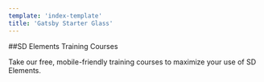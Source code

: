 ```yaml
---
template: 'index-template'
title: 'Gatsby Starter Glass'
---
```


##SD Elements Training Courses  

 
Take our free, mobile-friendly training courses to maximize your use of SD Elements.
